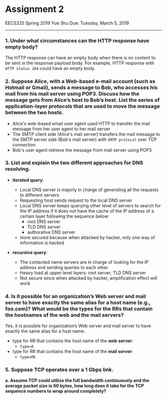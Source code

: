 # Assignment 2
EECS325 Spring 2019
Yue Shu
Due: Tuesday, March 5, 2019

---

### 1. Under what circumstances can the HTTP response have empty body?

The HTTP response can have an empty body when there is no content to be sent in the response payload body. 
For example, HTTP response with `HTTP status 204` could have an empty body. 

### 2. Suppose Alice, with a Web-based e-mail account (such as Hotmail or Gmail), sends a message to Bob, who accesses his mail from his mail server using POP3. Discuss how the message gets from Alice’s host to Bob’s host. List the series of application-layer protocols that are used to move the message between the two hosts.

- Alice's web-based email user agent used HTTP to transfer the mail message from her user agent to her mail server
- The SMTP client side (Alice's mail server) transfers the mail message to the SMTP server side (Bob's mail server) with `SMTP protocol` over TCP connection
- Bob's user agent retrieve the message from mail server using POP3

### 3. List and explain the two different approaches for DNS resolving.

- **iterated query**:
  - Local DNS server is majorly in charge of generating all the requests to different servers
  - Requesting host sends request to the local DNS server
  - Local DNS server keeps querying other level of servers to search for the IP address if it does not have the cache of the IP address of a certain layer following the sequence below:
    - root DNS server
    - TLD DNS server
    - authorative DNS server
  - more secured because when attacked by hacker, only one way of information is hacked

- **recursive query**:
  - The contacted name servers are in charge of looking for the IP address and sending queries to each other
  - Heavy load at upper level layers: root server, TLD DNS server
  - Not secure since when attacked by hacker, amplification effect will  work

### 4. Is it possible for an organization’s Web server and mail server to have exactly the same alias for a host name (e.g., foo.com)? What would be the types for the RRs that contain the hostnames of the web and the mail servers?

Yes, it is possible for organization’s Web server and mail server to have exactly the same alias for a host name. 
- type for RR that contains the host name of the **web server**:
  - `type=A`
- type for RR that contains the host name of the **mail server**:
  - `type=MX`

### 5. Suppose TCP operates over a 1 Gbps link.

**a. Assume TCP could utilize the full bandwidth continuously and the average packet size is 60 bytes, how long does it take for the TCP sequence numbers to wrap around completely?**

